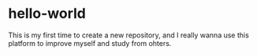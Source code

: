 # hello-world
This is my first time to create a new repository, and I really wanna use this platform to improve myself and study from ohters.
